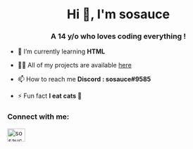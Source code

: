 <h1 align="center">Hi 👋, I'm sosauce</h1>
<h3 align="center">A 14 y/o who loves coding everything !</h3>

- 🌱 I’m currently learning **HTML**

- 👨‍💻 All of my projects are available [here](https://github.com/sosauce)

- 📫 How to reach me **Discord : sosauce#9585**

- ⚡ Fun fact **I eat cats 🤨**

<h3 align="left">Connect with me:</h3>
<p align="left">
<a href="https://www.youtube.com/@sosaucemp3" target="blank"><img align="center" src="https://raw.githubusercontent.com/rahuldkjain/github-profile-readme-generator/master/src/images/icons/Social/youtube.svg" alt="sosauce.mp3" height="30" width="40" /></a>
</p>

